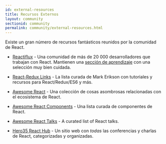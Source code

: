 ```yaml
---
id: external-resources
title: Recursos Externos
layout: community
sectionid: community
permalink: community/external-resources.html
---
```


Existe un gran número de recursos fantásticos reunidos por la comunidad de React.

- [Reactiflux](https://www.reactiflux.com/) - Una comunidad de más de 20 000 desarrolladores que trabajan con React. Mantienen una [sección de aprendizaje](https://www.reactiflux.com/learning/) con una selección muy bien cuidada.

- [React-Redux Links](https://github.com/markerikson/react-redux-links) - La lista curada de Mark Erikson con tutoriales y recursos para React/Redux/ES6 y más.

- [Awesome React](https://github.com/enaqx/awesome-react) - Una colección de cosas asombrosas relacionadas con el ecosistema de React.

- [Awesome React Components](https://github.com/brillout/awesome-react-components) - Una lista curada de componentes de React.

- [Awesome React Talks](https://github.com/tiaanduplessis/awesome-react-talks) - A curated list of React talks.

- [Hero35 React Hub](https://hero35.com/topic/react) - Un sitio web con _todas_ las conferencias y charlas de React, categorizadas y organizadas.
